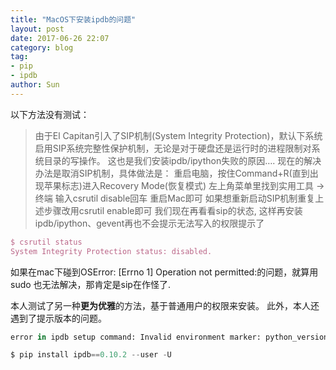 ```yaml
---
title: "MacOS下安装ipdb的问题"
layout: post
date: 2017-06-26 22:07
category: blog
tag:
- pip
- ipdb
author: Sun
---
```


以下方法没有测试：
> 由于El Capitan引入了SIP机制(System Integrity Protection)，默认下系统启用SIP系统完整性保护机制，无论是对于硬盘还是运行时的进程限制对系统目录的写操作。 这也是我们安装ipdb/ipython失败的原因….
> 现在的解决办法是取消SIP机制，具体做法是：
> 重启电脑，按住Command+R(直到出现苹果标志)进入Recovery Mode(恢复模式)
> 左上角菜单里找到实用工具 -> 终端
> 输入csrutil disable回车
> 重启Mac即可
> 如果想重新启动SIP机制重复上述步骤改用csrutil enable即可
> 我们现在再看看sip的状态, 这样再安装ipdb/ipython、gevent再也不会提示无法写入的权限提示了

```latex
$ csrutil status
System Integrity Protection status: disabled.
```

如果在mac下碰到OSError: [Errno 1] Operation not permitted:的问题，就算用sudo 也无法解决，那肯定是sip在作怪了.

本人测试了另一种**更为优雅**的方法，基于普通用户的权限来安装。
此外，本人还遇到了提示版本的问题。

```python
error in ipdb setup command: Invalid environment marker: python_version >= "3.3"

$ pip install ipdb==0.10.2 --user -U
```




